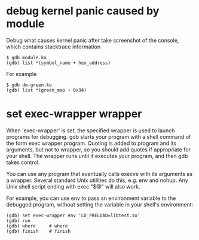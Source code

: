 # debug kernel panic caused by module
Debug what causes kernel panic after take screenshot of the console, which
contains stacktrace information

    $ gdb module.ko
    (gdb) list *(symbol_name + hex_address)

For example

    $ gdb dm-green.ko
    (gdb) list *(green_map + 0x34)

# set exec-wrapper wrapper 
When 'exec-wrapper' is set, the specified wrapper is used to launch programs
for debugging. gdb starts your program with a shell command of the form exec
wrapper program. Quoting is added to program and its arguments, but not to
wrapper, so you should add quotes if appropriate for your shell. The wrapper
runs until it executes your program, and then gdb takes control.

You can use any program that eventually calls execve with its arguments as a
wrapper. Several standard Unix utilities do this, e.g. env and nohup. Any Unix
shell script ending with exec "$@" will also work.

For example, you can use env to pass an environment variable to the debugged
program, without setting the variable in your shell's environment:

    (gdb) set exec-wrapper env 'LD_PRELOAD=libtest.so'
    (gdb) run
    (gdb) where     # where
    (gdb) finish    # finish

